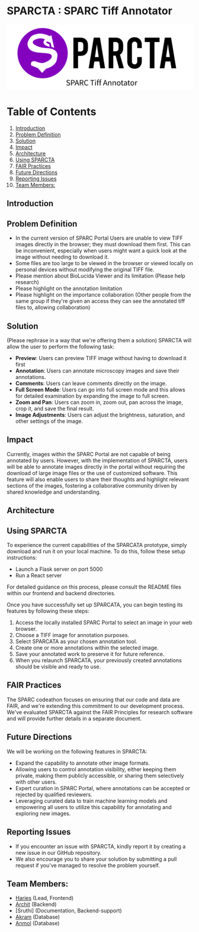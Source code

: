 # SPARCTA : SPARC Tiff Annotator

<p align="center">
  <img src="assets/img/SPARCta logo header.png" alt="SPARCTA Header"/>
</p>

# Table of Contents

1.  [Introduction](#introduction)
2.  [Problem Definition](#problem-definition)
3.  [Solution](#solution)
4.  [Impact](#impact)
5.  [Architecture](#architecture)
6.  [Using SPARCTA](#using-sparcta)
7.  [FAIR Practices](#fair-practices)
8.  [Future Directions](#future-directions)
9.  [Reporting Issues](#reporting-issues)
10. [Team Members:](#team-members:)

## Introduction

## Problem Definition

- In the current version of SPARC Portal Users are unable to view TIFF images directly in the browser; they must download them first. This can be inconvenient, especially when users might want a quick look at the image without needing to download it.
- Some files are too large to be viewed in the browser or viewed locally on personal devices without modifying the original TIFF file.
- Please mention about BioLucida Viewer and its limitation (Please help research)
- Please highlight on the annotation limitation
- Please highlight on the importance collaboration (Other people from the same group if they're given an access they can see the annotated tiff files to, allowing collaboration)

## Solution

(Please rephrase in a way that we're offering them a solution) SPARCTA will allow the user to perform the following task:

- **Preview**: Users can preview TIFF image without having to download it first
- **Annotation**: Users can annotate microscopy images and save their annotations.
- **Comments**: Users can leave comments directly on the image.
- **Full Screen Mode**: Users can go into full screen mode and this allows for detailed examination by expanding the image to full screen.
- **Zoom and Pan**: Users can zoom in, zoom out, pan across the image, crop it, and save the final result.
- **Image Adjustments**: Users can adjust the brightness, saturation, and other settings of the image.

## Impact

Currently, images within the SPARC Portal are not capable of being annotated by users. However, with the implementation of SPARCTA, users will be able to annotate images directly in the portal without requiring the download of large image files or the use of customized software. This feature will also enable users to share their thoughts and highlight relevant sections of the images, fostering a collaborative community driven by shared knowledge and understanding.

## Architecture

## Using SPARCTA

To experience the current capabilities of the SPARCATA prototype, simply download and run it on your local machine. To do this, follow these setup instructions:

- Launch a Flask server on port 5000
- Run a React server

For detailed guidance on this process, please consult the README files within our frontend and backend directories.

Once you have successfully set up SPARCATA, you can begin testing its features by following these steps:

1. Access the locally installed SPARC Portal to select an image in your web browser.
2. Choose a TIFF image for annotation purposes.
3. Select SPARCATA as your chosen annotation tool.
4. Create one or more annotations within the selected image.
5. Save your annotated work to preserve it for future reference.
6. When you relaunch SPARCATA, your previously created annotations should be visible and ready to use.

## FAIR Practices

The SPARC codeathon focuses on ensuring that our code and data are FAIR, and we're extending this commitment to our development process. We've evaluated SPARCTA against the FAIR Principles for research software and will provide further details in a separate document.

## Future Directions

We will be working on the following features in SPARCTA:

- Expand the capability to annotate other image formats.
- Allowing users to control annotation visibility, either keeping them private, making them publicly accessible, or sharing them selectively with other users.
- Expert curation in SPARC Portal, where annotations can be accepted or rejected by qualified reviewers.
- Leveraging curated data to train machine learning models and empowering all users to utilize this capability for annotating and exploring new images.

## Reporting Issues

- If you encounter an issue with SPARCTA, kindly report it by creating a new issue in our GitHub repository.
- We also encourage you to share your solution by submitting a pull request if you've managed to resolve the problem yourself.

## Team Members:

- [Haries](https://github.com/hariesramdhani) (Lead, Frontend)
- [Archit](https://github.com/bhatnagararchit) (Backend)
- [Sruthi] (Documentation, Backend-support)
- [Akram](https://github.com/akram0618) (Database)
- [Anmol](https://github.com/codemeleon) (Database)
